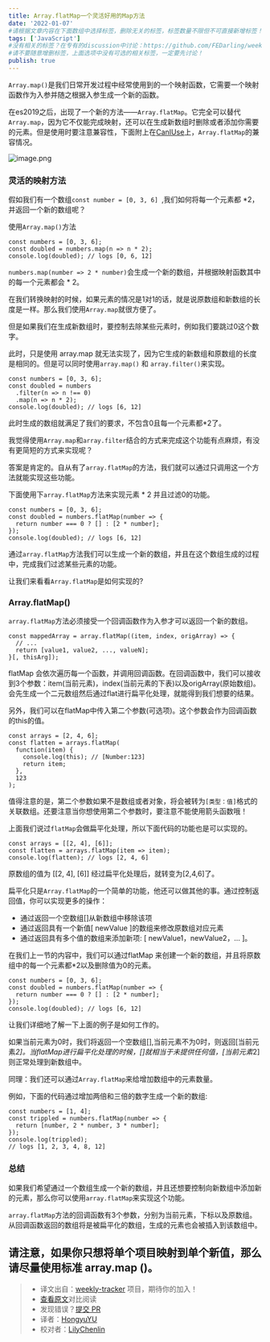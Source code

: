 ```yaml
---
title: Array.flatMap一个灵活好用的Map方法
date: '2022-01-07'
#请根据文章内容在下面数组中选择标签，删除无关的标签，标签数量不限但不可直接新增标签！
tags: ['JavaScript']
#没有相关的标签？在专有的discussion中讨论：https://github.com/FEDarling/weekly-tracker/discussions/51#discussion-3827174
#请不要随意增删标签，上面选项中没有可选的相关标签，一定要先讨论！
publish: true
---
```


`Array.map()`是我们日常开发过程中经常使用到的一个映射函数，它需要一个映射函数作为入参并随之根据入参生成一个新的函数。

在es2019之后，出现了一个新的方法——`Array.flatMap`。它完全可以替代`Array.map`，因为它不仅能完成映射，还可以在生成新数组时删除或者添加你需要的元素。但是使用时要注意兼容性，下面附上在[CanIUse](https://caniuse.com/?search=Array.flatmap)上，`Array.flatMap`的兼容情况。
<!--以上是预览信息，图片一张或限制百字左右，前者优先-->
<!-- more -->
![image.png](https://p1-juejin.byteimg.com/tos-cn-i-k3u1fbpfcp/4728f70ab9c44ed6aa77b2ab1513fabd~tplv-k3u1fbpfcp-watermark.image?)

### 灵活的映射方法
假如我们有一个数组`const number = [0, 3, 6] `,我们如何将每一个元素都 *2，并返回一个新的数组呢？

使用`Array.map()`方法
```
const numbers = [0, 3, 6];
const doubled = numbers.map(n => n * 2);
console.log(doubled); // logs [0, 6, 12]
```
`numbers.map(number => 2 * number)`会生成一个新的数组，并根据映射函数其中的每一个元素都会 * 2。

在我们转换映射的时候，如果元素的情况是1对1的话，就是说原数组和新数组的长度是一样。那么我们使用`Array.map`就很方便了。

但是如果我们在生成新数组时，要控制去除某些元素时，例如我们要跳过0这个数字。

此时，只是使用 array.map 就无法实现了，因为它生成的新数组和原数组的长度是相同的。但是可以同时使用`array.map()` 和 `array.filter()`来实现。

```
const numbers = [0, 3, 6];
const doubled = numbers
  .filter(n => n !== 0)
  .map(n => n * 2);
console.log(doubled); // logs [6, 12]
```
此时生成的数组就满足了我们的要求，不包含0且每一个元素都*2了。

我觉得使用`Array.map`和`array.filter`结合的方式来完成这个功能有点麻烦，有没有更简短的方式来实现呢？

答案是肯定的。自从有了`array.flatMap`的方法，我们就可以通过只调用这一个方法就能实现这些功能。

下面使用下`array.flatMap`方法来实现元素 * 2 并且过滤0的功能。

```
const numbers = [0, 3, 6];
const doubled = numbers.flatMap(number => {
  return number === 0 ? [] : [2 * number];
});
console.log(doubled); // logs [6, 12]
```
通过`array.flatMap`方法我们可以生成一个新的数组，并且在这个数组生成的过程中，完成我们过滤某些元素的功能。

让我们来看看`Array.flatMap`是如何实现的?
### Array.flatMap()

`array.flatMap`方法必须接受一个回调函数作为入参才可以返回一个新的数组。

```
const mappedArray = array.flatMap((item, index, origArray) => {
  // ...
  return [value1, value2, ..., valueN];
}[, thisArg]);
```
flatMap 会依次遍历每一个函数，并调用回调函数。在回调函数中，我们可以接收到3个参数：item(当前元素)，index(当前元素的下表)以及origArray(原始数组)。会先生成一个二元数组然后通过flat进行扁平化处理，就能得到我们想要的结果。

另外，我们可以在flatMap中传入第二个参数(可选项)。这个参数会作为回调函数的this的值。
```
const arrays = [2, 4, 6];
const flatten = arrays.flatMap(
  function(item) {
    console.log(this); // [Number:123]
    return item;
  },
  123
);
```
值得注意的是，第二个参数如果不是数组或者对象，将会被转为`[类型：值]`格式的关联数组。还要注意当你想使用第二个参数时，要注意不能使用箭头函数哦！

上面我们说过`flatMap`会做扁平化处理，所以下面代码的功能也是可以实现的。

```
const arrays = [[2, 4], [6]];
const flatten = arrays.flatMap(item => item);
console.log(flatten); // logs [2, 4, 6]
```
原数组的值为 [[2, 4], [6]] 经过扁平化处理后，就转变为[2,4,6]了。

扁平化只是`Array.flatMap`的一个简单的功能，他还可以做其他的事。通过控制返回值，你可以实现更多的操作：

-   通过返回一个空数组[]从新数组中移除该项
-   通过返回具有一个新值[ newValue ]的数组来修改原数组对应元素
-   通过返回具有多个值的数组来添加新项: [ newValue1，newValue2，... ]。

在我们上一节的内容中，我们可以通过flatMap 来创建一个新的数组，并且将原数组中的每一个元素都*2以及删除值为0的元素。
```
const numbers = [0, 3, 6];
const doubled = numbers.flatMap(number => {
  return number === 0 ? [] : [2 * number];
});
console.log(doubled); // logs [6, 12]
```
让我们详细地了解一下上面的例子是如何工作的。

如果当前元素为0时，我们将返回一个空数组[],当前元素不为0时，则返回[当前元素*2]。当flatMap进行扁平化处理的时候，[]就相当于未提供任何值，[当前元素*2]则正常处理到新数组中。

同理：我们还可以通过`Array.flatMap`来给增加数组中的元素数量。

例如，下面的代码通过增加两倍和三倍的数字生成一个新的数组:

```
const numbers = [1, 4];
const trippled = numbers.flatMap(number => {
  return [number, 2 * number, 3 * number];
});
console.log(trippled);
// logs [1, 2, 3, 4, 8, 12]
```
### 总结

如果我们希望通过一个数组生成一个新的数组，并且还想要控制向新数组中添加新的元素，那么你可以使用`array.flatMap`来实现这个功能。

`array.flatMap`方法的回调函数有3个参数，分别为当前元素，下标以及原数组。从回调函数返回的数组将是被扁平化的数组，生成的元素也会被插入到该数组中。

请注意，如果你只想将单个项目映射到单个新值，那么请尽量使用标准 array.map ()。
---

> * 译文出自：[weekly-tracker](https://github.com/FEDarling/weekly-tracker) 项目，期待你的加入！
> * [查看原文](https://dmitripavlutin.com/javascript-array-flatmap/)对比阅读
> * 发现错误？[提交 PR](https://github.com/FEDarling/weekly-tracker/blob/main/weeklys/javascript_weekly/571/flatMap.md)
> * 译者：[HongyuYU](https://github.com/chressYu)
> * 校对者：[LilyChenlin](https://github.com/LilyChenlin)

